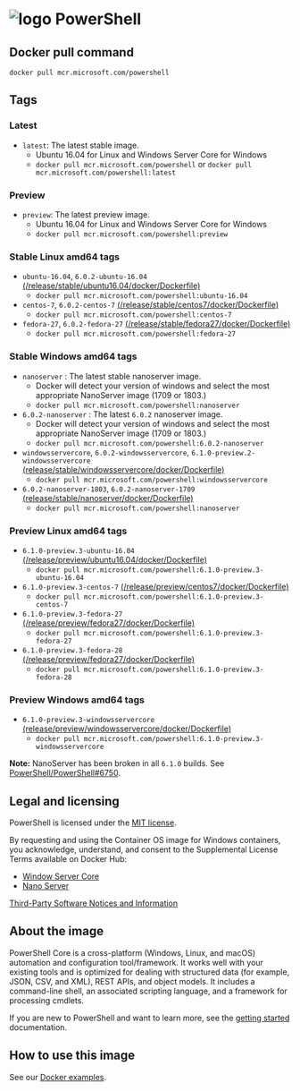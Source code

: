 # ![logo][] PowerShell

[logo]: https://raw.githubusercontent.com/PowerShell/PowerShell/master/assets/ps_black_64.svg?sanitize=true

## Docker pull command

`docker pull mcr.microsoft.com/powershell`

## Tags

### Latest

* `latest`: The latest stable image.
  * Ubuntu 16.04 for Linux and Windows Server Core for Windows
  * `docker pull mcr.microsoft.com/powershell` or `docker pull mcr.microsoft.com/powershell:latest`

### Preview

* `preview`: The latest preview image.
  * Ubuntu 16.04 for Linux and Windows Server Core for Windows
  * `docker pull mcr.microsoft.com/powershell:preview`

### Stable Linux amd64 tags

* `ubuntu-16.04`, `6.0.2-ubuntu-16.04` [(/release/stable/ubuntu16.04/docker/Dockerfile)][ubuntu-16.04-stable]
  * `docker pull mcr.microsoft.com/powershell:ubuntu-16.04`
* `centos-7`, `6.0.2-centos-7` [(/release/stable/centos7/docker/Dockerfile)][centos-7-stable]
  * `docker pull mcr.microsoft.com/powershell:centos-7`
* `fedora-27`, `6.0.2-fedora-27` [(/release/stable/fedora27/docker/Dockerfile)][fedora-27-stable]
  * `docker pull mcr.microsoft.com/powershell:fedora-27`

[ubuntu-16.04-stable]:https://github.com/PowerShell/PowerShell-Docker/blob/master/release/stable/ubuntu16.04/docker/Dockerfile
[centos-7-stable]:https://github.com/PowerShell/PowerShell-Docker/blob/master/release/stable/centos7/docker/Dockerfile
[fedora-27-stable]:https://github.com/PowerShell/PowerShell-Docker/blob/master/release/stable/fedora27/docker/Dockerfile

### Stable Windows amd64 tags

* `nanoserver` : The latest stable nanoserver image.
  * Docker will detect your version of windows and select the most appropriate NanoServer image (1709 or 1803.)
  * `docker pull mcr.microsoft.com/powershell:nanoserver`
* `6.0.2-nanoserver` : The latest `6.0.2` nanoserver image.
  * Docker will detect your version of windows and select the most appropriate NanoServer image (1709 or 1803.)
  * `docker pull mcr.microsoft.com/powershell:6.0.2-nanoserver`
* `windowsservercore`, `6.0.2-windowsservercore`, `6.1.0-preview.2-windowsservercore` [(release/stable/windowsservercore/docker/Dockerfile)][winsrvcore-stable]
  * `docker pull mcr.microsoft.com/powershell:windowsservercore`
* `6.0.2-nanoserver-1803`, `6.0.2-nanoserver-1709` [(release/stable/nanoserver/docker/Dockerfile)][nano-stable]
  * `docker pull mcr.microsoft.com/powershell:nanoserver`

[winsrvcore-stable]:https://github.com/PowerShell/PowerShell-Docker/blob/master/release/stable/windowsservercore/docker/Dockerfile
[nano-stable]:https://github.com/PowerShell/PowerShell-Docker/blob/master/release/stable/nanoserver/docker/Dockerfile

### Preview Linux amd64 tags

* `6.1.0-preview.3-ubuntu-16.04` [(/release/preview/ubuntu16.04/docker/Dockerfile)][ubuntu-16.04-preview]
  * `docker pull mcr.microsoft.com/powershell:6.1.0-preview.3-ubuntu-16.04`
* `6.1.0-preview.3-centos-7` [(/release/preview/centos7/docker/Dockerfile)][centos-7-preview]
  * `docker pull mcr.microsoft.com/powershell:6.1.0-preview.3-centos-7`
* `6.1.0-preview.3-fedora-27` [(/release/preview/fedora27/docker/Dockerfile)][fedora-27-preview]
  * `docker pull mcr.microsoft.com/powershell:6.1.0-preview.3-fedora-27`
* `6.1.0-preview.3-fedora-28` [(/release/preview/fedora27/docker/Dockerfile)][fedora-27-preview]
  * `docker pull mcr.microsoft.com/powershell:6.1.0-preview.3-fedora-28`

[ubuntu-16.04-preview]:https://github.com/PowerShell/PowerShell-Docker/blob/master/release/preview/ubuntu16.04/docker/Dockerfile
[centos-7-preview]:https://github.com/PowerShell/PowerShell-Docker/blob/master/release/preview/centos7/docker/Dockerfile
[fedora-27-preview]:https://github.com/PowerShell/PowerShell-Docker/blob/master/release/stable/fedora27/docker/Dockerfile
[fedora-28-preview]:https://github.com/PowerShell/PowerShell-Docker/blob/master/release/stable/fedora28/docker/Dockerfile

### Preview Windows amd64 tags

* `6.1.0-preview.3-windowsservercore` [(release/preview/windowsservercore/docker/Dockerfile)][winsrvcore-preview]
  * `docker pull mcr.microsoft.com/powershell:6.1.0-preview.3-windowsservercore`

**Note:** NanoServer has been broken in all  `6.1.0` builds.  See [PowerShell/PowerShell#6750](https://github.com/PowerShell/PowerShell/issues/6750).

[winsrvcore-preview]:https://github.com/PowerShell/PowerShell-Docker/blob/master/release/preview/windowsservercore/docker/Dockerfile
[nano-preview]:https://github.com/PowerShell/PowerShell-Docker/blob/master/release/preview/nanoserver/docker/Dockerfile

## Legal and licensing

PowerShell is licensed under the [MIT license][].

[MIT license]: https://github.com/PowerShell/PowerShell/tree/master/LICENSE.txt

By requesting and using the Container OS image for Windows containers, you acknowledge, understand, and consent to the Supplemental License Terms available on Docker Hub:

* [Window Server Core](https://hub.docker.com/r/microsoft/windowsservercore/)
* [Nano Server](https://hub.docker.com/r/microsoft/nanoserver/)

[Third-Party Software Notices and Information](https://github.com/PowerShell/PowerShell/blob/master/ThirdPartyNotices.txt)

## About the image

PowerShell Core is a cross-platform (Windows, Linux, and macOS) automation and configuration tool/framework. It works well with your existing tools and is optimized
for dealing with structured data (for example, JSON, CSV, and XML), REST APIs, and object models.
It includes a command-line shell, an associated scripting language, and a framework for processing cmdlets.

If you are new to PowerShell and want to learn more, see the [getting started][] documentation.

[getting started]: https://github.com/PowerShell/PowerShell/tree/master/docs/learning-powershell

## How to use this image

See our [Docker examples](https://github.com/PowerShell/PowerShell/tree/master/docker#examples).

